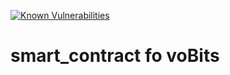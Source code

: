 [![Known Vulnerabilities](https://snyk.io/test/github/vobits/smart_contract/badge.svg?targetFile=package.json)](https://snyk.io/test/github/vobits/smart_contract?targetFile=package.json)

# smart_contract fo voBits
